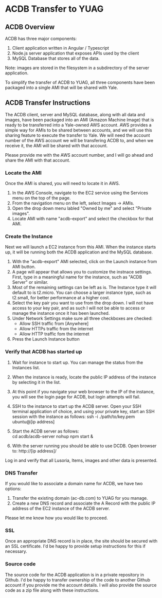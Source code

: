 
# ACDB Transfer to YUAG

## ACDB Overview 
ACDB has three major components:
1. Client application written in Angular / Typescript
2. Node.js server application that exposes APIs used by the client
3. MySQL Database that stores all of the data.  

Note: images are stored in the filesystem in a subdirectory of the server application.  

To simplify the transfer of ACDB to YUAG, all three components have been packaged into a single AMI that will be shared with Yale.  


## ACDB Transfer Instructions 

The ACDB client, server and MySQL database, along with all data and images, have been packaged into an AMI (Amazon Machine Image) that is ready to be transferred into a Yale-owned AWS account.  AWS provides a simple way for AMIs to be shared between accounts, and we will use this sharing feature to execute the transfer to Yale.  We will need the account number of the AWS account we will be transfering ACDB to, and when we receive it, the AMI will be shared with that account.  

Please provide me with the AWS account number, and I will go ahead and share the AMI with that account.  

### Locate the AMI 
Once the AMI is shared, you will need to locate it in AWS.  
1. In the AWS Console, navigate to the EC2 service using the Services menu on the top of the page.
2. From the navigation menu on the left, select Images -> AMIs. 
3. Open the drop down menu labled "Owned by me" and select "Private images". 
4. Locate AMI with name "acdb-export" and select the checkbox for that AMI.  

### Create the Instance 
Next we will launch a EC2 instance from this AMI.  When the instance starts up, it will be running both the ACDB application and the MySQL database.  

1. With the "acdb-export" AMI selected, click on the Launch instance from AMI button.  
2. A page will appear that allows you to customize the instnace settings.  First, type in a meaningful name for the instance, such as "ACDB Server" or similar.  
3. Most of the remaining settings can be left as is.  The Instance type it will default to is t2.micro.  You can choose a larger instance type, such as t2.small, for better performance at a higher cost.  
4. Select the key pair you want to use from the drop down.  I will not have access to your key pair, and as such I will not be able to access or manage the instance once it has been launched.  
5. Under Network Settings make sure all three checkboxes are checked: 
    * Allow SSH traffic from [Anywhere]
    * Allow HTTPs traffic from the internet
    * Allow HTTP traffic fom the internet
6. Press the Launch Instance button


### Verify that ACDB has started up 

1. Wait for instance to start up.  You can manage the status from the Instances list.  
2. When the instance is ready, locate the public IP address of the instance by selecting it in the list.  
3. At this point if you navigate your web browser to the IP of the instance, you will see the login page for ACDB, but login attempts will fail.  
4. SSH to the instance to start up the ACDB server.  Open your SSH terminal application of choice, and using your private key, start an SSH session with the instance as follows:
ssh -i ./path/to/key.pem ubuntu@[ip address]

5. Start the ACDB server as follows:  
cd acdb/acdb-server
nohup npm start &

6. With the server running you should be able to use DCDB.  Open browser to:
http://[ip address]/

Log in and verify that all Lusoria, Items, images and other data is presented.  

### DNS Transfer 
If you would like to associate a domain name for ACDB, we have two options:
1. Transfer the existing domain (ac-db.com) to YUAG for you manage.  
2. Create a new DNS record and associate the A Record with the public IP address of the EC2 instance of the ACDB server.  

Please let me know how you would like to proceed.  

### SSL 
Once an appropriate DNS record is in place, the site should be secured with an SSL certificate.  I'd be happy to provide setup instructions for this if necessary.  

### Source code 
The source code for the ACDB application is in a private repository in Github.  I'd be happy to transfer ownership of the code to another Github account if you provide me the account details.  I will also provide the source code as a zip file along with these instructions.  

